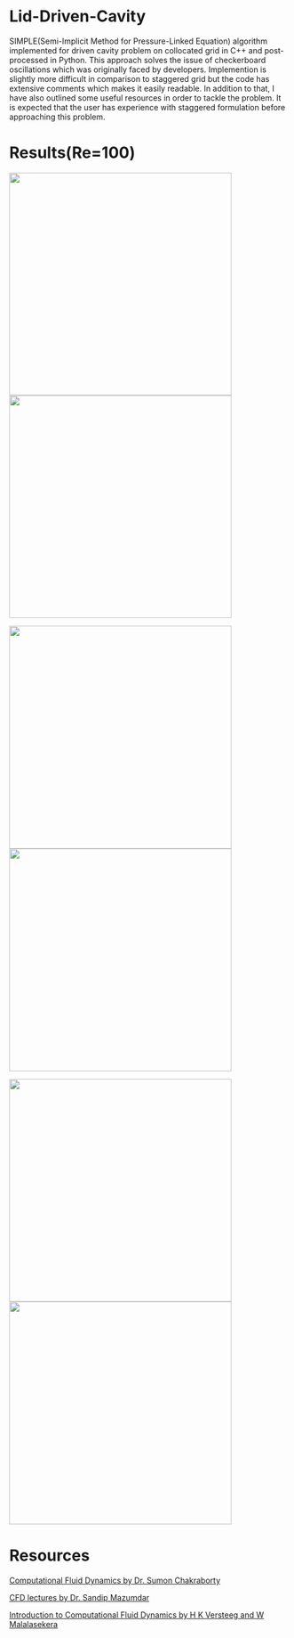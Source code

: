 # Lid-Driven-Cavity

SIMPLE(Semi-Implicit Method for Pressure-Linked Equation) algorithm implemented for driven cavity problem on collocated grid in C++ and post-processed in Python. This approach solves the issue of checkerboard oscillations which was originally faced by developers. Implemention is slightly more difficult in comparison to staggered grid but the code has extensive comments which makes it easily readable. In addition to that, I have also outlined some useful resources in order to tackle the problem. It is expected that the user has experience with staggered formulation before approaching this problem. 

# Results(Re=100)


<p float="left">
  <img src="https://github.com/deepmorzaria/Lid-Driven-Cavity/blob/main/results/u.jpg" width="400" >
  <img src="https://github.com/deepmorzaria/Lid-Driven-Cavity/blob/main/results/v.jpg" width="400"> 
</p>

<p float="left">
  <img src="https://github.com/deepmorzaria/Lid-Driven-Cavity/blob/main/results/p.jpg" width="400" >
  <img src="https://github.com/deepmorzaria/Lid-Driven-Cavity/blob/main/results/u_centerline.jpg" width="400"> 
</p>
  
<image src= "https://github.com/deepmorzaria/Lid-Driven-Cavity/blob/main/results/v_centerline.jpg" width=400>
<image src= "https://github.com/deepmorzaria/Lid-Driven-Cavity/blob/main/results/streamlines.jpg" width=400>




# Resources

[Computational Fluid Dynamics by Dr. Sumon Chakraborty](https://www.youtube.com/playlist?list=PL3zvA_WajfGBi-0-A9goGqB0cbe5-aU4N)

[CFD lectures by Dr. Sandip Mazumdar](https://www.youtube.com/playlist?list=PLVuuXJfoPgT4gJcBAAFPW7uMwjFKB9aqT)

[Introduction to Computational Fluid Dynamics by H K Versteeg and W Malalasekera](http://ftp.demec.ufpr.br/disciplinas/TM702/Versteeg_Malalasekera_2ed.pdf)
